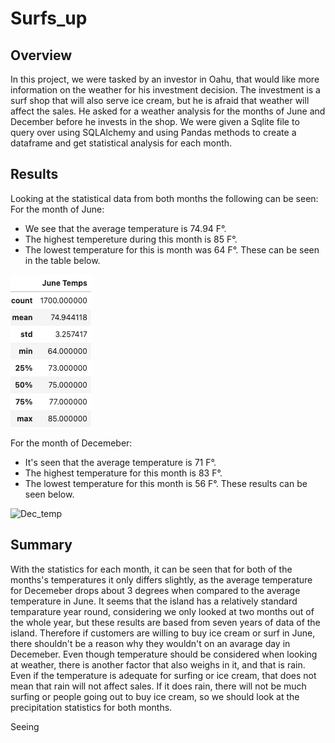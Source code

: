 # Surfs_up
## Overview 
In this project, we were tasked by an investor in Oahu, that would like more information on the weather for his investment decision. The investment is a surf shop that will also serve ice cream, but he is afraid that weather will affect the sales. He asked for a weather analysis for the months of June and December before he invests in the shop. We were given a Sqlite file to query over using SQLAlchemy and using Pandas methods to create a dataframe and get statistical analysis for each month. 

## Results
Looking at the statistical data from both months the following can be seen:
For the month of June:
 * We see that the average temperature is 74.94 F°.
 * The highest tempereture during this month is 85 F°.
 * The lowest temperature for this is month was 64 F°. These can be seen in the table below.
 
 ![Jun_temp](https://github.com/Mparra14/Surfs_up/blob/main/June_temp.png)
 
 For the month of Decemeber:
 * It's seen that the average temperature is 71 F°.
 * The highest temperature for this month is 83 F°.
 * The lowest temperature for this month is 56 F°. These results can be seen below. 
 
 ![Dec_temp]()
 
## Summary 
 With the statistics for each month, it can be seen that for both of the months's temperatures it only differs slightly, as the average temperature for Decemeber drops about 3 degrees when compared to the average temperature in June. It seems that the island has a relatively standard temparature year round, considering we only looked at two months out of the whole year, but these results are based from seven years of data of the island. Therefore if customers are willing to buy ice cream or surf  in June, there shouldn't be a reason why they wouldn't on an avarage day in Decemeber. Even though temperature should be considered when looking at weather, there is another factor that also weighs in it, and that is rain. Even if the temperature is adequate for surfing or ice cream, that does not mean that rain will not affect sales. If it does rain, there will not be much surfing or people going out to buy ice cream, so we should look at the precipitation statistics for both months. 

Seeing 
